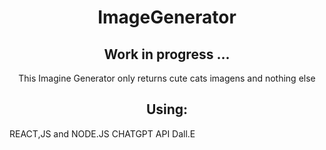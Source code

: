 <h1 align="center"> ImageGenerator </h1>

<h2 align="center"> Work in progress ... </h2>


<p align="center"> This Imagine Generator only returns cute cats imagens and nothing else  </p>



<h2 align="center"> Using: </h2>


REACT,JS and NODE.JS
CHATGPT API
Dall.E
